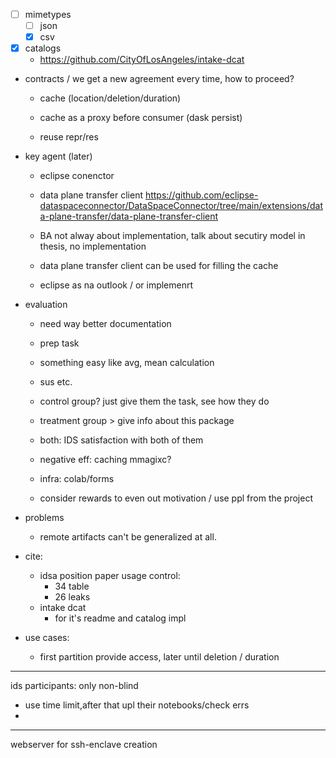 - [ ] mimetypes
    - [ ] json
    - [x] csv

- [x] catalogs
    - https://github.com/CityOfLosAngeles/intake-dcat

- contracts
    / we get a new agreement every time, how to proceed?
    - cache (location/deletion/duration)
    - cache as a proxy before consumer (dask persist)

    - reuse repr/res

- key agent (later)
    - eclipse conenctor
    - data plane transfer client https://github.com/eclipse-dataspaceconnector/DataSpaceConnector/tree/main/extensions/data-plane-transfer/data-plane-transfer-client
    - BA not alway about implementation, talk about secutiry model in thesis, no implementation

    - data plane transfer client can be used for filling the cache

    - eclipse as na outlook / or implemenrt


- evaluation
    - need way better documentation
    - prep task
    - something easy like avg, mean calculation
    - sus etc.
    - control group? just give them the task, see how they do
    - treatment group > give info about this package

    - both: IDS satisfaction with both of them

    - negative eff: caching mmagixc?

    - infra: colab/forms
    - consider rewards to even out motivation / use ppl from the project


- problems
    - remote artifacts can't be generalized at all.

- cite:
    - idsa position paper usage control:
        - 34 table
        - 26 leaks
    - intake dcat
        - for it's readme and catalog impl

- use cases:
    - first partition provide access, later until deletion / duration


------
 ids participants: only non-blind
 - use time limit,after that upl their notebooks/check errs
 -



 ------
 webserver for ssh-enclave creation